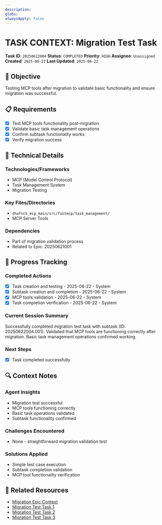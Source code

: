 ```yaml
---
description: 
globs: 
alwaysApply: false
---
```

# TASK CONTEXT: Migration Test Task

**Task ID**: `20250622004`
**Status**: `COMPLETED`
**Priority**: `HIGH`
**Assignee**: `Unassigned`
**Created**: `2025-06-22`
**Last Updated**: `2025-06-22`

## 🎯 Objective
Testing MCP tools after migration to validate basic functionality and ensure migration was successful.

## 📋 Requirements
- [x] Test MCP tools functionality post-migration
- [x] Validate basic task management operations
- [x] Confirm subtask functionality works
- [x] Verify migration success

## 🔧 Technical Details
### Technologies/Frameworks
- MCP (Model Control Protocol)
- Task Management System
- Migration Testing

### Key Files/Directories
- `dhafnck_mcp_main/src/fastmcp/task_management/`
- MCP Server Tools

### Dependencies
- Part of migration validation process
- Related to Epic: 20250621001

## 🚀 Progress Tracking
### Completed Actions
- [x] Task creation and testing - 2025-06-22 - System
- [x] Subtask creation and completion - 2025-06-22 - System
- [x] MCP tools validation - 2025-06-22 - System
- [x] Task completion verification - 2025-06-22 - System

### Current Session Summary
Successfully completed migration test task with subtask (ID: 20250622004.001). Validated that MCP tools are functioning correctly after migration. Basic task management operations confirmed working.

### Next Steps
- [x] Task completed successfully

## 🔍 Context Notes
### Agent Insights
- Migration test successful
- MCP tools functioning correctly
- Basic task operations validated
- Subtask functionality confirmed

### Challenges Encountered
- None - straightforward migration validation test

### Solutions Applied
- Simple test case execution
- Subtask completion validation
- MCP tool functionality verification

## 🔗 Related Resources
- [Migration Epic Context](mdc:context_20250621001.mdc)
- [Migration Test Task 1](mdc:context_20250622001.mdc)
- [Migration Test Task 2](mdc:context_20250622002.mdc)
- [Migration Test Task 3](mdc:context_20250622003.mdc) 